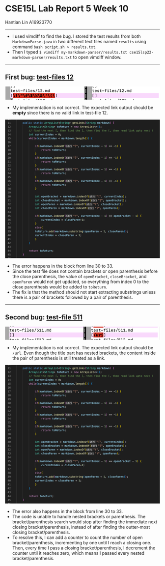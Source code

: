# CSE15L Lab Report 5 Week 10
Hantian Lin A16923770

---
- I used vimdiff to find the bug. I stored the test results from both `MarkdownParse.java` in two different text files named `results` using command `bash script.sh > results.txt`.
- Then I typed `$ vimdiff my-markdown-parser/results.txt cse15lsp22-markdown-parser/results.txt` to open vimdiff window.

---
## First bug: [test-files 12](https://github.com/nidhidhamnani/markdown-parser/blob/main/test-files/12.md)

![test12](test12.png)
- My implementation is not correct. The expected link output should be **empty** since there is no valid link in test-file 12.

![code](code.png)
- The error happens in the block from line 30 to 33.
- Since the test file does not contain brackets or open parenthesis before the close parenthesis, the value of `openBracket`, `closeBracket`, and `openParen` would not get updated, so everything from index 0 to the close parenthesis would be added to `toReturn`.
- The fix is that the method should not start extracting substrings unless there is a pair of brackets followed by a pair of parenthesis.

---
## Second bug: [test-file 511](https://github.com/nidhidhamnani/markdown-parser/blob/main/test-files/511.md)

![test511](test511.png)
- My implementation is not correct. The expected link output should be `/url`. Even though the title part has nested brackets, the content inside the pair of parenthesis is still treated as a link.

![code](code.png)
- The error also happens in the block from line 30 to 33.
- The code is unable to handle nested brackets or parenthesis. The bracket/parenthesis search would stop after finding the immediate next closing bracket/parenthesis, instead of after finding the outter-most closing bracket/parenthesis.
- To resolve this, I can add a counter to count the number of open bracket/parenthesis, incrementing by one until I reach a closing one. Then, every time I pass a closing bracket/parenthesis, I decrement the counter until it reaches zero, which means I passed every nested bracket/parenthesis.